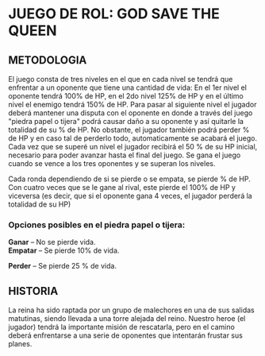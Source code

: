 # **JUEGO DE ROL: GOD SAVE THE QUEEN**

## METODOLOGIA

El juego consta de tres niveles en el que en cada nivel se tendrá que enfrentar a un oponente que tiene una cantidad de vida:
En el 1er nivel el oponente tendrá 100% de HP, en el 2do nivel 125% de HP y en el último nivel el enemigo tendrá 150% de HP.
Para pasar al siguiente nivel el jugador deberá mantener una disputa con el oponente en donde a través del juego "piedra papel 
o tijera" podrá causar daño a su oponente y así quitarle la totalidad de su % de HP. No obstante, el jugador también podrá perder 
% de HP y en caso tal de perderlo todo, automaticamente se acabará el juego. Cada vez que se superé un nivel el jugador recibirá 
el 50 % de su HP inicial, necesario para poder avanzar hasta el final del juego. Se gana el juego cuando se vence a los tres 
oponentes y se superan los niveles. 

Cada ronda dependiendo de si se pierde o se empata, se pierde % de HP. Con cuatro veces que se le gane al rival, 
este pierde el 100% de HP y viceversa (es decir, que si el oponente gana 4 veces, el jugador perderá la totalidad de su HP) 

### Opciones posibles en el piedra papel o tijera: 

**Ganar** – No se pierde vida.  
**Empatar**  – Se pierde 10% de vida. 

**Perder** – Se pierde 25 % de vida. 

## HISTORIA

La reina ha sido raptada por un grupo de malechores en una de sus salidas matutinas, siendo llevada a una torre alejada del reino. 
Nuestro heroe (el jugador) tendrá la importante misión de rescatarla, pero en el camino deberá enfrentarse a una serie de oponentes 
que intentarán frustar sus planes.  
